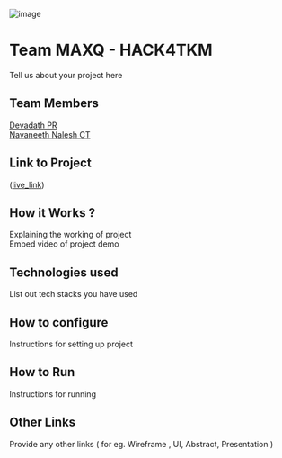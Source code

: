 ![image](HACK4TKM.jpeg)


# Team MAXQ - HACK4TKM
Tell us about your project here

## Team Members
[Devadath PR](github.com/devalopr)   
[Navaneeth Nalesh CT](github.com/NavaneethNalesh)   

## Link to Project
([live_link](https://agripod.vercel.app/))

## How it Works ?
Explaining the working of project  
Embed video of project demo

## Technologies used
List out tech stacks you have used

## How to configure
Instructions for setting up project

## How to Run
Instructions for running

## Other Links
Provide any other links ( for eg. Wireframe , UI, Abstract, Presentation )
